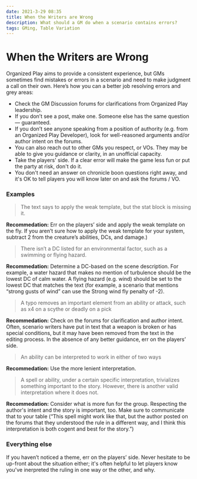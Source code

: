 ```yaml
---
date: 2021-3-29 08:35
title: When the Writers are Wrong
description: What should a GM do when a scenario contains errors? 
tags: GMing, Table Variation
---
```

# When the Writers are Wrong

Organized Play aims to provide a consistent experience, but GMs sometimes find mistakes or errors in a scenario and need to make judgment a call on their own. Here’s how you can a better job resolving errors and grey areas:

- Check the GM Discussion forums for clarifications from Organized Play leadership. 
- If you don’t see a post, make one. Someone else has the same question — guaranteed. 
- If you don’t see anyone speaking from a position of authority (e.g. from an Organized Play Developer), look for well-reasoned arguments and/or author intent on the forums. 
- You can also reach out to other GMs you respect, or VOs.  They may be able to give you guidance or clarity, in an unofficial capacity. 
- Take the players' side. If a clear error will make the game less fun or put the party at risk, don't do it.
- You don't need an answer on chronicle boon questions right away, and it's OK to tell players you will know later on and ask the forums / VO.

### Examples

> The text says to apply the weak template, but the stat block is missing it.

**Recommedation:** Err on the players’ side and apply the weak template on the fly. If you aren’t sure how to apply the weak template for your system, subtract 2 from the creature’s abilities, DCs, and damage.)

> There isn’t a DC listed for an environmental factor, such as a swimming or flying hazard.

**Recommedation:** Determine a DC-based on the scene description. For example, a water hazard that makes no mention of turbulence should be the lowest DC of calm water. A flying hazard (e.g. wind) should be set to the lowest DC that matches the text (for example, a scenario that mentions “strong gusts of wind” can use the Strong wind fly penalty of -2).

> A typo removes an important element from an ability or attack, such as x4 on a scythe or deadly on a pick

**Recommedation:** Check on the forums for clarification and author intent. Often, scenario writers have put in text that a weapon is broken or has special conditions, but it may have been removed from the text in the editing process. In the absence of any better guidance, err on the players’ side.

> An ability can be interpreted to work in either of two ways

**Recommedation:** Use the more lenient interpretation.

> A spell or ability, under a certain specific interpretation, trivializes something important to the story. However, there is another valid interpretation where it does not.

**Recommedation:** Consider what is more fun for the group. Respecting the author's intent and the story is important, too. Make sure to communicate that to your table (“This spell might work like that, but the author posted on the forums that they understood the rule in a different way, and I think this interpretation is both cogent and best for the story.”)

### Everything else

If you haven’t noticed a theme, err on the players’ side. Never hesitate to be up-front about the situation either; it's often helpful to let players know you've inerpreted the ruling in one way or the other, and why. 
